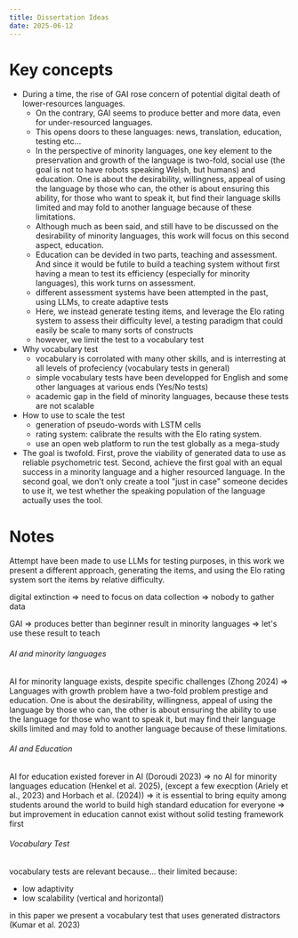 ```yaml
---
title: Dissertation Ideas
date: 2025-06-12
---
```

# Key concepts

- During a time, the rise of GAI rose concern of potential digital death of lower-resources languages.
	- On the contrary, GAI seems to produce better and more data, even for under-resourced languages. 
	- This opens doors to these languages: news, translation, education, testing etc...
	- In the perspective of minority languages, one key element to the preservation and growth of the language is two-fold, social use (the goal is not to have robots speaking Welsh, but humans) and education. One is about the desirability, willingness, appeal of using the language by those who can, the other is about ensuring this ability, for those who want to speak it, but find their language skills limited and may fold to another language because of these limitations.
	- Although much as been said, and still have to be discussed on the desirability of minority languages, this work will focus on this second aspect, education. 
	- Education can be devided in two parts, teaching and assessment. And since it would be futile to build a teaching system without first having a mean to test its efficiency (especially for minority languages), this work turns on assessment.
	- different assessment systems have been attempted in the past, using LLMs, to create adaptive tests
	- Here, we instead generate testing items, and leverage the Elo rating system to assess their difficulty level, a testing paradigm that could easily be scale to many sorts of constructs
	- however, we limit the test to a vocabulary test
- Why vocabulary test
	- vocabulary is corrolated with many other skills, and is interresting at all levels of profeciency (vocabulary tests in general)
	- simple vocabulary tests have been developped for English and some other languages at various ends (Yes/No tests)
	- academic gap in the field of minority languages, because these tests are not scalable
- How to use to scale the test
	- generation of pseudo-words with LSTM cells
	- rating system: calibrate the results with the Elo rating system.
	- use an open web platform to run the test globally as a mega-study
- The goal is twofold. First, prove the viability of generated data to use as reliable psychometric test. Second, achieve the first goal with an equal success in a minority language and a higher resourced language. In the second goal, we don't only create a tool "just in case" someone decides to use it, we test whether the speaking population of the language actually uses the tool.

# Notes
Attempt have been made to use LLMs for testing purposes, in this work we present a different approach, generating the items, and using the Elo rating system sort the items by relative difficulty.



digital extinction => need to focus on data collection => nobody to gather data

GAI => produces better than beginner result in minority languages => let's use these result to teach

###### AI and minority languages
AI for minority language exists, despite specific challenges (Zhong 2024) => Languages with growth problem have a two-fold problem prestige and education. One is about the desirability, willingness, appeal of using the language by those who can, the other is about ensuring the ability to use the language for those who want to speak it, but may find their language skills limited and may fold to another language because of these limitations.
###### AI and Education
AI for education existed forever in AI (Doroudi 2023) => no AI for minority languages education (Henkel et al. 2025), (except a few execption (Ariely et al., 2023) and Horbach et al. (2024)) => it is essential to bring equity among students around the world to build high standard education for everyone => but improvement in education cannot exist without solid testing framework first 
###### Vocabulary Test
vocabulary tests are relevant because... 
their limited because:
- low adaptivity
- low scalability (vertical and horizontal)

in this paper we present a vocabulary test that uses generated distractors (Kumar et al. 2023)
